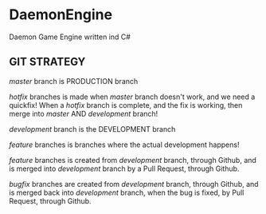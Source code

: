 # DaemonEngine
Daemon Game Engine written ind C#

## GIT STRATEGY
*master* branch is PRODUCTION branch

*hotfix* branches is made when *master* branch doesn't work, and we need a quickfix! When a *hotfix* branch is complete, and the fix is working, 
then merge into *master* AND *development* branch!

*development* branch is the DEVELOPMENT branch

*feature* branches is branches where the actual development happens!

*feature* branches is created from *development* branch, through Github, and is merged into *development* branch by a Pull Request, through Github.

*bugfix* branches are created from *development* branch, through Github, and is merged back into *development* branch, when the bug is fixed, by Pull Request, through Github.

